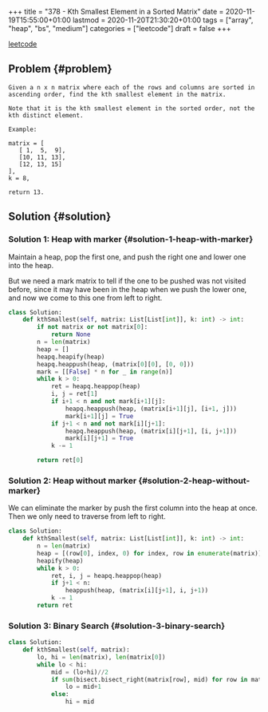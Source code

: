 +++
title = "378 - Kth Smallest Element in a Sorted Matrix"
date = 2020-11-19T15:55:00+01:00
lastmod = 2020-11-20T21:30:20+01:00
tags = ["array", "heap", "bs", "medium"]
categories = ["leetcode"]
draft = false
+++

[leetcode](https://leetcode.com/problems/kth-smallest-element-in-a-sorted-matrix/)


## Problem {#problem}

```text
Given a n x n matrix where each of the rows and columns are sorted in ascending order, find the kth smallest element in the matrix.

Note that it is the kth smallest element in the sorted order, not the kth distinct element.

Example:

matrix = [
   [ 1,  5,  9],
   [10, 11, 13],
   [12, 13, 15]
],
k = 8,

return 13.
```


## Solution {#solution}


### Solution 1: Heap with marker {#solution-1-heap-with-marker}

Maintain a heap, pop the first one, and push the right one and lower one into the heap.

But we need a mark matrix to tell if the one to be pushed was not visited before,
since it may have been in the heap when we push the lower one, and now we come to this one from left to right.

```python
class Solution:
    def kthSmallest(self, matrix: List[List[int]], k: int) -> int:
        if not matrix or not matrix[0]:
            return None
        n = len(matrix)
        heap = []
        heapq.heapify(heap)
        heapq.heappush(heap, (matrix[0][0], [0, 0]))
        mark = [[False] * n for _ in range(n)]
        while k > 0:
            ret = heapq.heappop(heap)
            i, j = ret[1]
            if i+1 < n and not mark[i+1][j]:
                heapq.heappush(heap, (matrix[i+1][j], [i+1, j]))
                mark[i+1][j] = True
            if j+1 < n and not mark[i][j+1]:
                heapq.heappush(heap, (matrix[i][j+1], [i, j+1]))
                mark[i][j+1] = True
            k -= 1

        return ret[0]
```


### Solution 2: Heap without marker {#solution-2-heap-without-marker}

We can eliminate the marker by push the first column into the heap at once. Then we only need to traverse from left to right.

```python
class Solution:
    def kthSmallest(self, matrix: List[List[int]], k: int) -> int:
        n = len(matrix)
        heap = [(row[0], index, 0) for index, row in enumerate(matrix)]
        heapify(heap)
        while k > 0:
            ret, i, j = heapq.heappop(heap)
            if j+1 < n:
                heappush(heap, (matrix[i][j+1], i, j+1))
            k -= 1
        return ret
```


### Solution 3: Binary Search {#solution-3-binary-search}

```python
class Solution:
    def kthSmallest(self, matrix):
        lo, hi = len(matrix), len(matrix[0])
        while lo < hi:
            mid = (lo+hi)//2
            if sum(bisect.bisect_right(matrix[row], mid) for row in matrix) < k:
                lo = mid+1
            else:
                hi = mid
```
